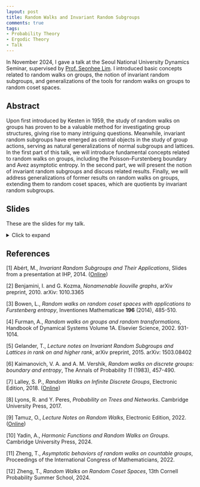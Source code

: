 ```yaml
---
layout: post
title: Random Walks and Invariant Random Subgroups
comments: true
tags: 
- Probability Theory
- Ergodic Theory
- Talk
---
```


In November 2024, I gave a talk at the Seoul National University Dynamics Seminar, supervised by [Prof. Seonhee Lim](https://www.math.snu.ac.kr/~lim/). I introduced basic concepts related to random walks on groups, the notion of invariant random subgroups, and generalizations of the tools for random walks on groups to random coset spaces.


## Abstract
Upon first introduced by Kesten in 1959, the study of random walks on groups has proven to be a valuable method for investigating group structures, giving rise to many intriguing questions. Meanwhile, invariant random subgroups have emerged as central objects in the study of group actions, serving as natural generalizations of normal subgroups and lattices. 
In the first part of this talk, we will introduce fundamental concepts related to random walks on groups, including the Poisson–Furstenberg boundary and Avez asymptotic entropy. In the second part, we will present the notion of invariant random subgroups and discuss related results. Finally, we will address generalizations of former results on random walks on groups, extending them to random coset spaces, which are quotients by invariant random subgroups.


## Slides
These are the slides for my talk. 
<details>
<summary>Click to expand</summary>
<object data="/assets/2024-11-15-random-walks-and-invariant-random-subgroups/RW and IRS.pdf" width="700" height="1000" type='application/pdf'></object>
</details>


## References
[1] Abért, M., *Invariant Random Subgroups and Their Applications*, Slides from a presentation at IHP, 2014. ([Online](https://users.renyi.hu/~abert/IRS_talk.pdf))

[2] Benjamini, I. and G. Kozma, *Nonamenable liouville graphs*, arXiv preprint, 2010. arXiv: 1010.3365

[3] Bowen, L., *Random walks on random coset spaces with applications to Furstenberg entropy*, Inventiones Mathematicae **196** (2014), 485-510.

[4] Furman, A., *Random walks on groups and random transformations*, Handbook of Dynamical Systems Volume 1A. Elsevier Science, 2002. 931-1014.

[5] Gelander, T., *Lecture notes on Invariant Random Subgroups and Lattices in rank on and higher rank*, arXiv preprint, 2015. arXiv: 1503.08402

[6] Kaimanovich, V. A. and A. M. Vershik, *Random walks on discrete groups: boundary and entropy*, The Annals of Probability *11* (1983), 457-490.

[7] Lalley, S. P., *Random Walks on Infinite Discrete Groups*, Electronic Edition, 2018. ([Online](https://sites.math.northwestern.edu/~auffing/SNAP/rw-northwestern.pdf))

[8] Lyons, R. and Y. Peres, *Probability on Trees and Networks*. Cambridge University Press, 2017.

[9] Tamuz, O., *Lecture Notes on Random Walks*, Electronic Edition, 2022. ([Online](https://www.tamuz.caltech.edu/teaching/ma140b/lectures.pdf))

[10] Yadin, A., *Harmonic Functions and Random Walks on Groups*. Cambridge University Press, 2024.

[11] Zheng, T., *Asymptotic behaviors of random walks on countable groups*, Proceedings of the International Congress of Mathematicians, 2022.

[12] Zheng, T., *Random Walks on Random Coset Spaces*, 13th Cornell Probability Summer School, 2024.